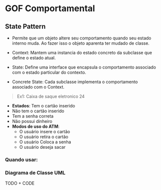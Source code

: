 # GOF Comportamental

## State Pattern

- Permite que um objeto altere seu comportamento quando seu estado interno muda. Ao fazer isso o objeto aparenta ter mudado de classe.

- Context: Mantem uma instancia do estado concreto da subclasse que define o estado atual.

- State: Define uma interface que encapsula o comportamento associado com o estado particular do contexto.

- Concrete State: Cada subclasse implementa o comportamento associado com o Context.

> Ex1: Caixa de saque eletronico 24
  - **Estados**: Tem o cartão inserido
  - Não tem o cartão inserido
  - Tem a senha correta
  - Não possui dinheiro
  - **Modos de uso do ATM**:
    - O usuário insere o cartão
    - O usuário retira o cartão
    - O usuário Coloca a senha
    - O usuário deseja sacar

### Quando usar:

### Diagrama de Classe UML
TODO + CODE
